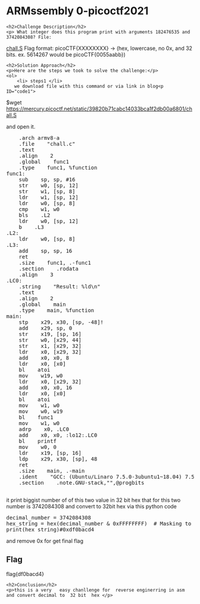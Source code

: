 
<!DOCTYPE html>
<html>
  <title>ARMssembly 0-picoctf2021</title>
<body>
    <h1>ARMssembly 0-picoctf2021</h1>

    <h2>Challenge Description</h2>
    <p> What integer does this program print with arguments 182476535 and 3742084308? File:
<a href="https://phantom1ss.github.io/blog/2024/practice/picoctf/ARMssembly0/chall.S">chall.S</a> Flag format: picoCTF{XXXXXXXX} -> (hex, lowercase, no 0x, and 32 bits. ex. 5614267 would be picoCTF{0055aabb})
</p>
 
    <h2>Solution Approach</h2>
    <p>Here are the steps we took to solve the challenge:</p>
    <ol>
        <li> steps1 </li> 
       we download file with this command or via link in blog<p ID="code1">
$wget  https://mercury.picoctf.net/static/39820b71cabc14033bca1f2db00a6801/chall.S
</p>
and open it.
<pre>
    .arch armv8-a
    .file    "chall.c"
    .text
    .align    2
    .global    func1
    .type    func1, %function
func1:
    sub    sp, sp, #16
    str    w0, [sp, 12]
    str    w1, [sp, 8]
    ldr    w1, [sp, 12]
    ldr    w0, [sp, 8]
    cmp    w1, w0
    bls    .L2
    ldr    w0, [sp, 12]
    b    .L3
.L2:
    ldr    w0, [sp, 8]
.L3:
    add    sp, sp, 16
    ret
    .size    func1, .-func1
    .section    .rodata
    .align    3
.LC0:
    .string    "Result: %ld\n"
    .text
    .align    2
    .global    main
    .type    main, %function
main:
    stp    x29, x30, [sp, -48]!
    add    x29, sp, 0
    str    x19, [sp, 16]
    str    w0, [x29, 44]
    str    x1, [x29, 32]
    ldr    x0, [x29, 32]
    add    x0, x0, 8
    ldr    x0, [x0]
    bl    atoi
    mov    w19, w0
    ldr    x0, [x29, 32]
    add    x0, x0, 16
    ldr    x0, [x0]
    bl    atoi
    mov    w1, w0
    mov    w0, w19
    bl    func1
    mov    w1, w0
    adrp    x0, .LC0
    add    x0, x0, :lo12:.LC0
    bl    printf
    mov    w0, 0
    ldr    x19, [sp, 16]
    ldp    x29, x30, [sp], 48
    ret
    .size    main, .-main
    .ident    "GCC: (Ubuntu/Linaro 7.5.0-3ubuntu1~18.04) 7.5.0"
    .section    .note.GNU-stack,"",@progbits

</pre>
    it print biggist number of of this two value in 32 bit hex that for this two number 
is 3742084308 and convert to 32bit hex via this python code
<pre>
decimal_number = 3742084308
hex_string = hex(decimal_number & 0xFFFFFFFF)  # Masking to ensure it's a 32-bit hex string
print(hex_string)#0xdf0bacd4
</pre> and remove 0x for get final flag
    </ol>
<br>
    <h2>Flag</h2>
    <p class="flag">flag{df0bacd4}
</p>

    <h2>Conclusion</h2>
    <p>this is a very   easy chanllenge for  reverse enginerring in asm and convert decimal to  32 bit  hex </p>
</body>
</html>

